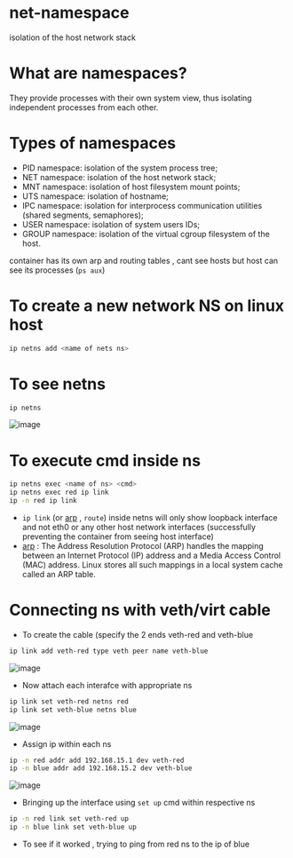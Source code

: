 # net-namespace
isolation of the host network stack

# What are namespaces?
They provide processes with their own system view, thus isolating independent processes from each other.

# Types of namespaces
- PID namespace: isolation of the system process tree;
- NET namespace: isolation of the host network stack;
- MNT namespace: isolation of host filesystem mount points;
- UTS namespace: isolation of hostname;
- IPC namespace: isolation for interprocess communication utilities (shared segments, semaphores);
- USER namespace: isolation of system users IDs;
- GROUP namespace: isolation of the virtual cgroup filesystem of the host.

container has its own arp and routing tables , cant see hosts but host can see its processes (`ps aux`) 

# To create a new network NS on linux host
``` sh
ip netns add <name of nets ns>
```
# To see netns 
``` sh
ip netns
```
![image](https://github.com/KRIISHSHARMA/net-namespace/assets/86760658/aa4da807-3460-404a-ac68-4a2859a045de)

# To execute cmd inside ns 
``` sh
ip netns exec <name of ns> <cmd>
ip netns exec red ip link
ip -n red ip link
```
- `ip link` (or [arp](https://www.baeldung.com/linux/arp-command) , `route`) inside netns will only show loopback interface and not eth0 or any other host network interfaces (successfully preventing the container from seeing host interface)
-  [arp](https://www.baeldung.com/linux/arp-command) : The Address Resolution Protocol (ARP) handles the mapping between an Internet Protocol (IP) address and a Media Access Control (MAC) address. Linux stores all such mappings in a local system cache called an ARP table.

# Connecting ns with veth/virt cable
- To create the cable (specify the 2 ends veth-red and veth-blue
``` sh
ip link add veth-red type veth peer name veth-blue
```
![image](https://github.com/KRIISHSHARMA/net-namespace/assets/86760658/1308ae33-4b36-4e96-926a-80465b1291b7)

- Now attach each interafce with appropriate ns
``` sh
ip link set veth-red netns red
ip link set veth-blue netns blue
```
![image](https://github.com/KRIISHSHARMA/net-namespace/assets/86760658/461c32c3-9307-430a-9a4f-c2508edbfaae)

- Assign ip within each ns
```sh
ip -n red addr add 192.168.15.1 dev veth-red
ip -n blue addr add 192.168.15.2 dev veth-blue
```
![image](https://github.com/KRIISHSHARMA/net-namespace/assets/86760658/9cb0425a-bf19-44a1-af88-388552d399b9)

- Bringing up the interface using `set up` cmd within respective ns
``` sh
ip -n red link set veth-red up
ip -n blue link set veth-blue up
```
- To see if it worked , trying to ping from red ns to the ip of blue
``` sh
